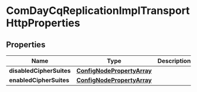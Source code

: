 

# ComDayCqReplicationImplTransportHttpProperties

## Properties

Name | Type | Description | Notes
------------ | ------------- | ------------- | -------------
**disabledCipherSuites** | [**ConfigNodePropertyArray**](ConfigNodePropertyArray.md) |  |  [optional]
**enabledCipherSuites** | [**ConfigNodePropertyArray**](ConfigNodePropertyArray.md) |  |  [optional]




